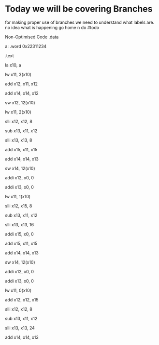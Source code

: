 Today we will be covering Branches
=
for making proper use of branches we need to understand what labels are.
no idea what is happening go home n do #todo


Non-Optimised Code
.data

a: .word 0x22311234

  

.text

la x10, a

lw x11, 3(x10)

add x12, x11, x12

add x14, x14, x12

sw x12, 12(x10)

  

lw x11, 2(x10)

slli x12, x12, 8

sub x13, x11, x12

slli x13, x13, 8

add x15, x11, x15

add x14, x14, x13

  

sw x14, 12(x10)

  

addi x12, x0, 0

addi x13, x0, 0

  

  

lw x11, 1(x10)

slli x12, x15, 8

sub x13, x11, x12

slli x13, x13, 16

addi x15, x0, 0

add x15, x11, x15

add x14, x14, x13

sw x14, 12(x10)

  

addi x12, x0, 0

addi x13, x0, 0

  

  

lw x11, 0(x10)

add x12, x12, x15

slli x12, x12, 8

sub x13, x11, x12

slli x13, x13, 24

  

add x14, x14, x13